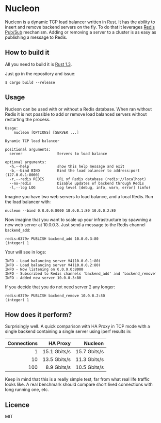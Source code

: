 Nucleon
=======

Nucleon is a dynamic TCP load balancer written in Rust. It has the ability to
insert and remove backend servers on the fly. To do that it leverages [Redis
Pub/Sub](http://redis.io/topics/pubsub) mechanism. Adding or removing a server
to a cluster is as easy as publishing a message to Redis.

How to build it
---------------

All you need to build it is [Rust
1.3](https://doc.rust-lang.org/stable/book/installing-rust.html).

Just go in the repository and issue:

    $ cargo build --release

Usage
-----

Nucleon can be used with or without a Redis database. When ran without Redis it
is not possible to add or remove load balanced servers without restarting the
process.

```
Usage:
    nucleon [OPTIONS] [SERVER ...]

Dynamic TCP load balancer

positional arguments:
  server                Servers to load balance

optional arguments:
  -h,--help             show this help message and exit
  -b,--bind BIND        Bind the load balancer to address:port (127.0.0.1:8000)
  -r,--redis REDIS      URL of Redis database (redis://localhost)
  --no-redis            Disable updates of backend through Redis
  -l,--log LOG          Log level [debug, info, warn, error] (info)
```

Imagine you have two web servers to load balance, and a local Redis. Run the
load balancer with:

    nucleon --bind 0.0.0.0:8000 10.0.0.1:80 10.0.0.2:80 

Now imagine that you want to scale up your infrastructure by spawning a new web
server at 10.0.0.3. Just send a message to the Redis channel `backend_add`:

    redis:6379> PUBLISH backend_add 10.0.0.3:80
    (integer) 1

Your will see in logs:

    INFO - Load balancing server V4(10.0.0.1:80)
    INFO - Load balancing server V4(10.0.0.2:80)
    INFO - Now listening on 0.0.0.0:8000
    INFO - Subscribed to Redis channels 'backend_add' and 'backend_remove'
    INFO - Added new server 10.0.0.3:80

If you decide that you do not need server 2 any longer:

    redis:6379> PUBLISH backend_remove 10.0.0.2:80
    (integer) 1

How does it perform?
--------------------

Surprisingly well. A quick comparison with HA Proxy in TCP mode with a single
backend containing a single server using iperf results in:

| Connections |   HA Proxy   |    Nucleon    |
| -----------:| ------------:| -------------:|
|           1 | 15.1 Gbits/s | 15.7 Gbits/s  |
|          10 | 13.5 Gbits/s | 11.3 Gbits/s  |
|         100 |  8.9 Gbits/s | 10.5 Gbits/s  |

Keep in mind that this is a really simple test, far from what real life traffic
looks like. A real benchmark should compare short lived connections with long
running one, etc.

Licence
-------

MIT

